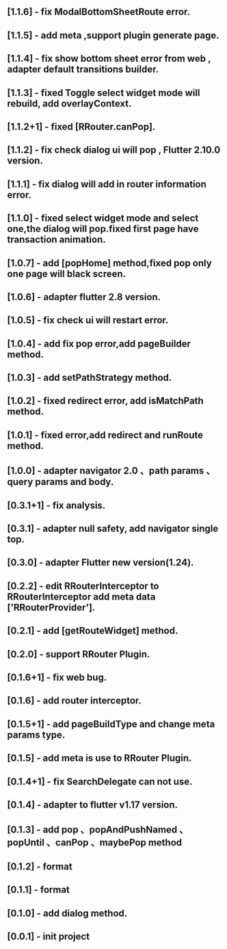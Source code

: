 ## [1.1.6] - fix ModalBottomSheetRoute error.

## [1.1.5] - add meta ,support plugin generate page.

## [1.1.4] - fix show bottom sheet error from web , adapter default transitions builder.

## [1.1.3] - fixed Toggle select widget mode will rebuild, add overlayContext.

## [1.1.2+1] - fixed [RRouter.canPop].

## [1.1.2] - fix check dialog ui will pop , Flutter 2.10.0 version.

## [1.1.1] - fix dialog will add in router information error.

## [1.1.0] - fixed select widget mode and select one,the dialog will pop.fixed first page have transaction animation.

## [1.0.7] - add [popHome] method,fixed pop only one page will black screen.

## [1.0.6] - adapter flutter 2.8 version.

## [1.0.5] - fix check ui will restart error.

## [1.0.4] - add fix pop error,add pageBuilder method.

## [1.0.3] - add setPathStrategy method.

## [1.0.2] - fixed redirect error, add isMatchPath method.

## [1.0.1] - fixed error,add redirect and runRoute method.

## [1.0.0] - adapter navigator 2.0 、path params 、query params and body.

## [0.3.1+1] - fix analysis.

## [0.3.1] - adapter null safety, add navigator single top.

## [0.3.0] - adapter Flutter new version(1.24).

## [0.2.2] - edit RRouterInterceptor to RRouterInterceptor add meta data ['RRouterProvider'].

## [0.2.1] - add [getRouteWidget] method.

## [0.2.0] - support RRouter Plugin.

## [0.1.6+1] - fix web bug.

## [0.1.6] - add router interceptor.

## [0.1.5+1] - add pageBuildType and change meta params type.

## [0.1.5] - add meta is use to RRouter Plugin.

## [0.1.4+1] - fix SearchDelegate can not use.

## [0.1.4] - adapter to flutter v1.17 version.

## [0.1.3] - add pop 、popAndPushNamed 、popUntil 、canPop 、maybePop method

## [0.1.2] - format

## [0.1.1] - format

## [0.1.0] - add dialog method.

## [0.0.1] - init project
